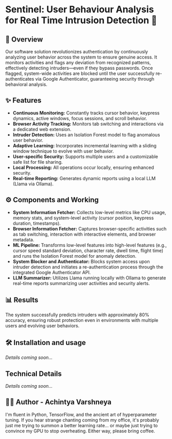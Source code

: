 
# Sentinel: User Behaviour Analysis for Real Time Intrusion Detection 🔐


## 📝 Overview
Our software solution revolutionizes authentication by continuously analyzing user behavior across the system to ensure genuine access. It monitors activities and flags any deviation from recognized patterns, effectively detecting intruders—even if they bypass passwords. Once flagged, system-wide activities are blocked until the user successfully re-authenticates via Google Authenticator, guaranteeing security through behavioral analysis.


## ✨ Features
- **Continuous Monitoring:** Constantly tracks cursor behavior, keypress dynamics, active windows, focus sessions, and scroll behavior.
- **Browser Activity Tracking:** Monitors tab switching and interactions via a dedicated web extension.
- **Intruder Detection:** Uses an Isolation Forest model to flag anomalous user behavior.
- **Adaptive Learning:** Incorporates incremental learning with a sliding window technique to evolve with user behavior.
- **User-specific Security:** Supports multiple users and a customizable safe list for file sharing.
- **Local Processing:** All operations occur locally, ensuring enhanced security.
- **Real-time Reporting:** Generates dynamic reports using a local LLM (Llama via Ollama).

## ⚙️ Components and Working
- **System Information Fetcher:** Collects low-level metrics like CPU usage, memory stats, and system-level activity (cursor position, keypress duration, timestamps).
- **Browser Information Fetcher:** Captures browser-specific activities such as tab switching, interaction with interactive elements, and browser metadata.
- **ML Pipeline:** Transforms low-level features into high-level features (e.g., cursor speed standard deviation, character rate, dwell time, flight time) and runs the Isolation Forest model for anomaly detection.
- **System Blocker and Authenticator:** Blocks system access upon intruder detection and initiates a re-authentication process through the integrated Google Authenticator API.
- **LLM Summarizer:** Utilizes Llama running locally with Ollama to generate real-time reports summarizing user activities and security alerts.

## 📊 Results
The system successfully predicts intruders with approximately 80% accuracy, ensuring robust protection even in environments with multiple users and evolving user behaviors.

## 🛠️ Installation and usage
*Details coming soon...*

## Technical Details
*Details coming soon...*

## 👨‍💻 Author - Achintya Varshneya
I'm fluent in Python, TensorFlow, and the ancient art of hyperparameter tuning. If you hear strange chanting coming from my office, it's probably just me trying to summon a better learning rate... or maybe just trying to convince my GPU to stop overheating. Either way, please bring coffee. 
